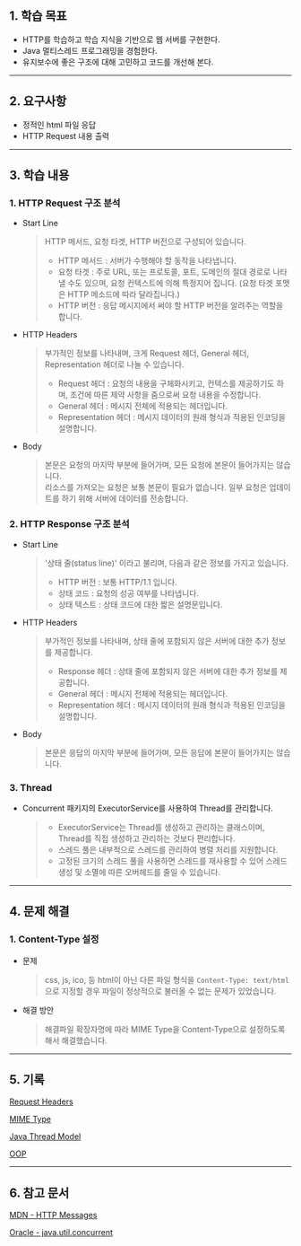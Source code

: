 ## 1. 학습 목표

- HTTP를 학습하고 학습 지식을 기반으로 웹 서버를 구현한다.
- Java 멀티스레드 프로그래밍을 경험한다.
- 유지보수에 좋은 구조에 대해 고민하고 코드를 개선해 본다.

---

## 2. 요구사항

- 정적인 html 파일 응답
- HTTP Request 내용 출력

---

## 3. 학습 내용

### 1. HTTP Request 구조 분석

- Start Line
  > HTTP 메서드, 요청 타겟, HTTP 버전으로 구성되어 있습니다.
  > - HTTP 메서드 : 서버가 수행해야 할 동작을 나타냅니다.
  > - 요청 타겟 : 주로 URL, 또는 프로토콜, 포트, 도메인의 절대 경로로 나타낼 수도 있으며, 요청 컨텍스트에 의해 특정지어 집니다. (요청 타겟 포맷은 HTTP
      메소드에 따라 달라집니다.)
  > - HTTP 버전 : 응답 메시지에서 써야 할 HTTP 버전을 알려주는 역할을 합니다.

- HTTP Headers
  > 부가적인 정보를 나타내며, 크게 Request 헤더, General 헤더, Representation 헤더로 나눌 수 있습니다.
  > - Request 헤더 : 요청의 내용을 구체화시키고, 컨텍스를 제공하기도 하며, 조건에 따른 제약 사항을 줌으로써 요청 내용을 수정합니다.
  > - General 헤더 : 메시지 전체에 적용되는 헤더입니다.
  > - Representation 헤더 : 메시지 데이터의 원래 형식과 적용된 인코딩을 설명합니다.

- Body
  > 본문은 요청의 마지막 부분에 들어가며, 모든 요청에 본문이 들어가지는 않습니다.
  > <br>리소스를 가져오는 요청은 보통 본문이 필요가 없습니다. 일부 요청은 업데이트를 하기 위해 서버에 데이터를 전송합니다.

### 2. HTTP Response 구조 분석

- Start Line
  > '상태 줄(status line)' 이라고 불리며, 다음과 같은 정보를 가지고 있습니다.
  > - HTTP 버전 : 보통 HTTP/1.1 입니다.
  > - 상태 코드 : 요청의 성공 여부를 나타냅니다.
  > - 상태 텍스트 : 상태 코드에 대한 짧은 설명문입니다.

- HTTP Headers
  > 부가적인 정보를 나타내며, 상태 줄에 포함되지 않은 서버에 대한 추가 정보를 제공합니다.
  > - Response 헤더 : 상태 줄에 포함되지 않은 서버에 대한 추가 정보를 제공합니다.
  > - General 헤더 : 메시지 전체에 적용되는 헤더입니다.
  > - Representation 헤더 : 메시지 데이터의 원래 형식과 적용된 인코딩을 설명합니다.

- Body
  > 본문은 응답의 마지막 부분에 들어가며, 모든 응답에 본문이 들어가지는 않습니다.

### 3. Thread

- Concurrent 패키지의 ExecutorService를 사용하여 Thread를 관리합니다.
  > - ExecutorService는 Thread를 생성하고 관리하는 클래스이며, Thread를 직접 생성하고 관리하는 것보다 편리합니다.
  > - 스레드 풀은 내부적으로 스레드를 관리하여 병렬 처리를 지원합니다.
  > - 고정된 크기의 스레드 풀을 사용하면 스레드를 재사용할 수 있어 스레드 생성 및 소멸에 따른 오버헤드를 줄일 수 있습니다.

---

## 4. 문제 해결

### 1. Content-Type 설정

- 문제
  > css, js, ico, 등 html이 아닌 다른 파일 형식을 `Content-Type: text/html`으로 지정할 경우
  > 파일이 정상적으로 불러올 수 없는 문제가 있었습니다.

- 해결 방안
  > 해결파일 확장자명에 따라 MIME Type을 Content-Type으로 설정하도록 해서 해결했습니다.

---

## 5. 기록

[Request Headers](http/request-header)

[MIME Type](http/MIME-type.md)

[Java Thread Model](java/java-thread-model.md)

[OOP](java/oop.md)

---

## 6. 참고 문서

[MDN - HTTP Messages](https://developer.mozilla.org/en-US/docs/Web/HTTP/Messages)

[Oracle - java.util.concurrent](https://docs.oracle.com/javase/8/docs/api/java/util/concurrent/package-summary.html)
